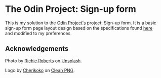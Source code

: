 # The Odin Project: Sign-up form

This is my solution to the [Odin Project's](https://www.theodinproject.com/) project: Sign-up form. It is a basic sign-up form page layout design based on the specifications found [here](https://www.theodinproject.com/lessons/node-path-intermediate-html-and-css-sign-up-form) and modified to my preferences.

## Acknowledgements

Photo by [Richie Roberts](https://unsplash.com/@roberts_richie?utm_content=creditCopyText&utm_medium=referral&utm_source=unsplash) on [Unsplash](https://unsplash.com/photos/white-printer-paper-on-brown-and-white-textile-fYjVHbYGYl8?utm_content=creditCopyText&utm_medium=referral&utm_source=unsplash).

Logo by [Cherikoko](https://www.cleanpng.com/users/@cherikoko.html) on [Clean PNG](https://www.cleanpng.com/png-logo-royalty-free-falcon-1230110/).
